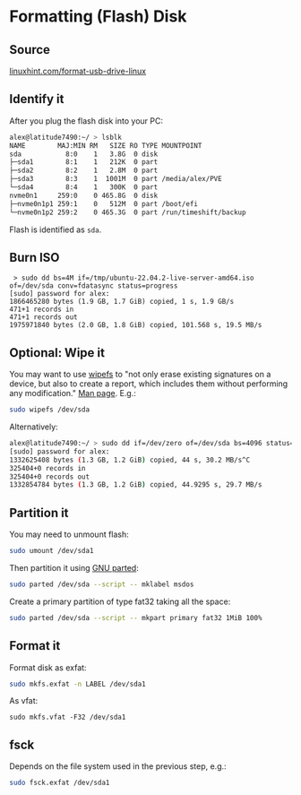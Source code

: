# Formatting (Flash) Disk

## Source

[linuxhint.com/format-usb-drive-linux](https://linuxhint.com/format-usb-drive-linux/)

## Identify it

After you plug the flash disk into your PC:

```sh
alex@latitude7490:~/ > lsblk
NAME        MAJ:MIN RM   SIZE RO TYPE MOUNTPOINT
sda           8:0    1   3.8G  0 disk
├─sda1        8:1    1   212K  0 part
├─sda2        8:2    1   2.8M  0 part
├─sda3        8:3    1  1001M  0 part /media/alex/PVE
└─sda4        8:4    1   300K  0 part
nvme0n1     259:0    0 465.8G  0 disk
├─nvme0n1p1 259:1    0   512M  0 part /boot/efi
└─nvme0n1p2 259:2    0 465.3G  0 part /run/timeshift/backup
```

Flash is identified as `sda`.

## Burn ISO

```
 > sudo dd bs=4M if=/tmp/ubuntu-22.04.2-live-server-amd64.iso of=/dev/sda conv=fdatasync status=progress
[sudo] password for alex:
1866465280 bytes (1.9 GB, 1.7 GiB) copied, 1 s, 1.9 GB/s
471+1 records in
471+1 records out
1975971840 bytes (2.0 GB, 1.8 GiB) copied, 101.568 s, 19.5 MB/s
```

## Optional: Wipe it

You may want to use
[wipefs](https://linuxconfig.org/wipefs-linux-command-tutorial-with-examples) to
"not only erase existing signatures on a device, but also to create a report,
which includes them without performing any modification."
[Man page](https://www.man7.org/linux/man-pages/man8/wipefs.8.html).  E.g.:

```sh
sudo wipefs /dev/sda
```

Alternatively:

```sh
alex@latitude7490:~/ > sudo dd if=/dev/zero of=/dev/sda bs=4096 status=progress
[sudo] password for alex:
1332625408 bytes (1.3 GB, 1.2 GiB) copied, 44 s, 30.2 MB/s^C
325404+0 records in
325404+0 records out
1332854784 bytes (1.3 GB, 1.2 GiB) copied, 44.9295 s, 29.7 MB/s
```

## Partition it

You may need to unmount flash:

```sh
sudo umount /dev/sda1
```

Then partition it using
[GNU parted](https://www.gnu.org/software/parted/manual/parted.html):

```sh
sudo parted /dev/sda --script -- mklabel msdos
```
Create a primary partition of type fat32 taking all the space:
```sh
sudo parted /dev/sda --script -- mkpart primary fat32 1MiB 100%
```

## Format it

Format disk as exfat:
```sh
sudo mkfs.exfat -n LABEL /dev/sda1
```

As vfat:

```
sudo mkfs.vfat -F32 /dev/sda1
```

## fsck

Depends on the file system used in the previous step, e.g.:
```sh
sudo fsck.exfat /dev/sda1
```
